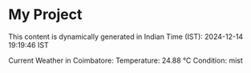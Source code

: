 # My Project

This content is dynamically generated in Indian Time (IST): 2024-12-14 19:19:46 IST


Current Weather in Coimbatore:
Temperature: 24.88 °C
Condition: mist
